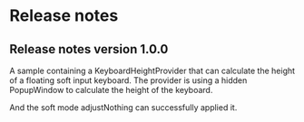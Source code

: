 # Release notes

## Release notes version 1.0.0

A sample containing a KeyboardHeightProvider that can calculate the height of a floating soft input keyboard.
The provider is using a hidden PopupWindow to calculate the height of the keyboard.

And the soft mode adjustNothing can successfully applied it.


